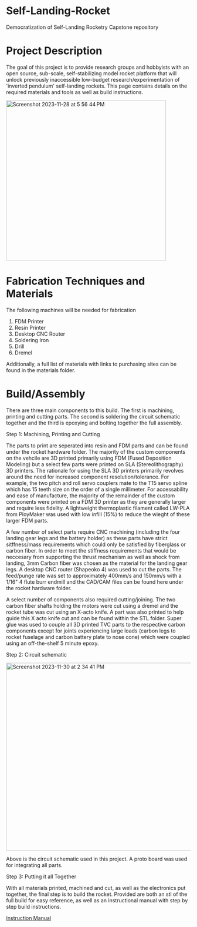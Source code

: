 # Self-Landing-Rocket
Democratization of Self-Landing Rocketry Capstone repository
# Project Description
The goal of this project is to provide research groups and hobbyists with an open source, sub-scale, self-stabilizing model rocket platform that will unlock previously inaccessible low-budget research/experimentation of 'inverted pendulum' self-landing rockets. This page contains details on the required materials and tools as well as build instructions.

<img width="436" alt="Screenshot 2023-11-28 at 5 56 44 PM" src="https://github.com/samueliu/Self-Landing-Rocket/assets/151796773/e18f314b-079f-452b-893b-856840619189">

# Fabrication Techniques and Materials
The following machines will be needed for fabrication
1. FDM Printer
2. Resin Printer
3. Desktop CNC Router
4. Soldering Iron
5. Drill
6. Dremel

Additionally, a full list of materials with links to purchasing sites can be found in the materials folder.
# Build/Assembly
There are three main components to this build. The first is machining, printing and cutting parts. The second is soldering the circuit schematic together and the third is epoxying and bolting together the full assembly. 

Step 1: Machining, Printing and Cutting

The parts to print are seperated into resin and FDM parts and can be found under the rocket hardware folder. The majority of the custom components on the vehcile are 3D printed primarily using FDM (Fused Deposition Modeling) but a select few parts were printed on SLA (Stereolithography) 3D printers. The rationale for using the SLA 3D printers primarily revolves around the need for increased component resolution/tolerance. For example, the two pitch and roll servo couplers mate to the T15 servo spline which has 15 teeth size on the order of a single millimeter. For accessability and ease of manufacture, the majority of the remainder of the custom components were printed on a FDM 3D printer as they are generally larger and require less fidelity. A lightweight thermoplastic filament called LW-PLA from PloyMaker was used with low infill (15%) to reduce the wieght of these larger FDM parts. 

A few number of select parts require CNC machining (including the four landing gear legs and the battery holder) as these parts have strict sitffness/mass requirements which could only be satisfied by fiberglass or carbon fiber. In order to meet the stiffness requirements that would be neccesary from supporting the thrust mechanism as well as shock from landing, 3mm Carbon fiber was chosen as the material for the landing gear legs. A desktop CNC router (Shapeoko 4) was used to cut the parts. The feed/punge rate was set to approximately 400mm/s and 150mm/s with a 1/16" 4 flute burr endmill and the CAD/CAM files can be found here under the rocket hardware folder.

A select number of components also required cutting/joining. The two carbon fiber shafts holding the motors were cut using a dremel and the rocket tube was cut using an X-acto knife. A part was also printed to help guide this X acto knife cut and can be found within the STL folder. Super glue was used to couple all 3D printed TVC parts to the respective carbon components except for joints experiencing large loads (carbon legs to rocket fuselage and carbon battery plate to nose cone) which were coupled using an off-the-shelf 5 minute epoxy.

Step 2: Circuit schematic

<img width="511" alt="Screenshot 2023-11-30 at 2 34 41 PM" src="https://github.com/samueliu/Self-Landing-Rocket/assets/151664858/97983e49-5ef1-41f6-8b25-743f2beb1a74">

Above is the circuit schematic used in this project. A proto board was used for integrating all parts. 

Step 3: Putting it all Together

With all materials printed, machined and cut, as well as the electronics put together, the final step is to build the rocket. Provided are both an stl of the full build for easy reference, as well as an instructional manual with step by step build instructions. 

[Instruction Manual](Instruction_Manual.pdf)

